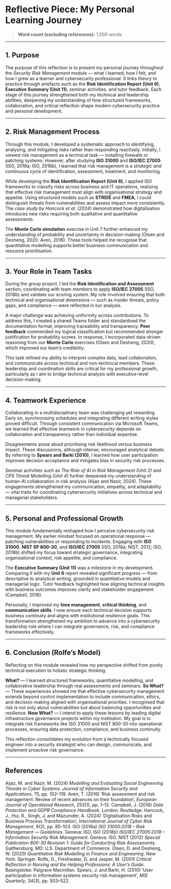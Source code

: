 # Reflective Piece: My Personal Learning Journey

> **Word count (excluding references):** 1,000 words

---

## 1. Purpose

The purpose of this reflection is to present my personal journey throughout the *Security Risk Management* module — what I learned, how I felt, and how I grew as a learner and cybersecurity professional. It links theory to practice through artefacts such as the **Risk Identification Report (Unit 6)**, **Executive Summary (Unit 11)**, seminar activities, and tutor feedback. Each stage of this journey strengthened both my technical and leadership abilities, deepening my understanding of how structured frameworks, collaboration, and critical reflection shape modern cybersecurity practice and personal development.

---

## 2. Risk Management Process

Through this module, I developed a systematic approach to identifying, analysing, and mitigating risks rather than responding reactively. Initially, I viewed risk management as a technical task — installing firewalls or patching systems. However, after studying **ISO 31000** and **ISO/IEC 27005** (ISO, 2018a; ISO, 2018b), I learned that risk management is a *strategic and continuous* cycle of identification, assessment, treatment, and monitoring.

While developing the **Risk Identification Report (Unit 6)**, I applied ISO frameworks to classify risks across business and IT operations, realising that effective risk management must align with organisational strategy and appetite. Using structured models such as **STRIDE** and **FMEA**, I could distinguish threats from vulnerabilities and assess impact more consistently. The *case study by Hancock et al. (2024)* demonstrated how digitalisation introduces new risks requiring both qualitative and quantitative assessments.

The **Monte Carlo simulation** exercise in Unit 7 further enhanced my understanding of probability and uncertainty in decision-making (Olsen and Desheng, 2020; Aven, 2016). These tools helped me recognise that quantitative modelling supports better business communication and resource prioritisation.


---

## 3. Your Role in Team Tasks

During the group project, I led the **Risk Identification and Assessment** section, coordinating with team members to apply **ISO/IEC 27005** (ISO, 2018b) and validate our scoring system. My role involved ensuring that both technical and organisational dimensions — such as insider threats, policy gaps, and compliance — were reflected in our analysis.

A major challenge was achieving uniformity across contributions. To address this, I created a shared Teams folder and standardised the documentation format, improving traceability and transparency. **Peer feedback** commended my logical classification but recommended stronger justification for probability scores. In response, I incorporated data-driven reasoning from our **Monte Carlo** exercises (Olsen and Desheng, 2020), which improved our team’s credibility.

This task refined my ability to interpret complex data, lead collaboration, and communicate across technical and non-technical members. These leadership and coordination skills are critical for my professional growth, particularly as I aim to bridge technical analysis with executive-level decision-making.


---

## 4. Teamwork Experience

Collaborating in a multidisciplinary team was challenging yet rewarding. Early on, synchronising schedules and integrating different writing styles proved difficult. Through consistent communication via Microsoft Teams, we learned that effective teamwork in cybersecurity depends on collaboration and transparency rather than individual expertise.

Disagreements arose about prioritising risk likelihood versus business impact. These discussions, although intense, encouraged analytical debate. By referring to **Spears and Barki (2010)**, I learned how user participation improves decision acceptance and mitigates bias in security risk processes.

Seminar activities such as *The Role of AI in Risk Management (Unit 2)* and *CPS Threat Modelling (Unit 4)* further deepened my understanding of human-AI collaboration in risk analysis (Aijaz and Nazir, 2024). These engagements strengthened my communication, empathy, and adaptability — vital traits for coordinating cybersecurity initiatives across technical and managerial stakeholders.


---

## 5. Personal and Professional Growth

This module fundamentally reshaped how I perceive cybersecurity risk management. My earlier mindset focused on operational response — patching vulnerabilities or responding to incidents. Engaging with **ISO 31000**, **NIST SP 800-30**, and **ISO/IEC 27005** (ISO, 2018a; NIST, 2012; ISO, 2018b) shifted my focus toward strategic governance, integrating organisational context, risk appetite, and compliance.

The **Executive Summary (Unit 11)** was a milestone in my development. Comparing it with my **Unit 6** report revealed significant progress — from descriptive to analytical writing, grounded in quantitative models and managerial logic. Tutor feedback highlighted how aligning technical insights with business outcomes improves clarity and stakeholder engagement (Campbell, 2016).

Personally, I improved my **time management**, **critical thinking**, and **communication skills**. I now ensure each technical decision supports business continuity and aligns with institutional resilience goals. This transformation strengthened my ambition to advance into a cybersecurity leadership role where I can integrate governance, risk, and compliance frameworks effectively.


---

## 6. Conclusion (Rolfe’s Model)

Reflecting on this module revealed how my perspective shifted from purely technical execution to holistic strategic thinking.

**What?** — I learned structured frameworks, quantitative modelling, and collaborative leadership through real assessments and seminars.
**So What?** — These experiences showed me that effective cybersecurity management extends beyond control implementation to include communication, ethics, and decision-making aligned with organisational priorities. I recognised that risk is not only about vulnerabilities but about balancing opportunities and resilience.
**Now What?** — I intend to apply these lessons by leading digital infrastructure governance projects within my institution. My goal is to integrate risk frameworks like ISO 31000 and NIST 800-30 into operational processes, ensuring data protection, compliance, and business continuity.

This reflection consolidates my evolution from a technically focused engineer into a security strategist who can design, communicate, and implement proactive risk governance.

---

## References

Aijaz, M. and Nazir, M. (2024) *Modelling and Evaluating Social Engineering Threats in Cyber Systems*. *Journal of Information Security and Applications*, 75, pp. 102–119.
Aven, T. (2016) ‘Risk assessment and risk management: Review of recent advances on their foundation’, *European Journal of Operational Research*, 253(1), pp. 1–13.
Campbell, J. (2016) *Data Protection and GDPR Compliance Handbook*. London: Routledge.
Hancock, J., Hui, R., Singh, J. and Mazumder, A. (2024) ‘Digitalisation Risks and Business Process Transformation’, *International Journal of Cyber Risk Management*, 9(2), pp. 85–103.
ISO (2018a) *ISO 31000:2018 – Risk Management — Guidelines*. Geneva: ISO.
ISO (2018b) *ISO/IEC 27005:2018 – Information Security Risk Management*. Geneva: ISO.
NIST (2012) *Special Publication 800-30 Revision 1: Guide for Conducting Risk Assessments*. Gaithersburg, MD: U.S. Department of Commerce.
Olsen, D. and Desheng, W. (2020) *Quantitative Risk Modelling in Finance and Engineering*. New York: Springer.
Rolfe, G., Freshwater, D. and Jasper, M. (2001) *Critical Reflection in Nursing and the Helping Professions: A User’s Guide*. Basingstoke: Palgrave Macmillan.
Spears, J. and Barki, H. (2010) ‘User participation in information systems security risk management’, *MIS Quarterly*, 34(3), pp. 503–522.
